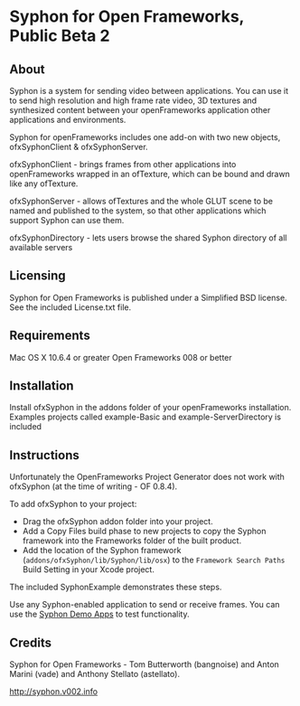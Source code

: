 Syphon for Open Frameworks, Public Beta 2
=========================================

About
-----

Syphon is a system for sending video between applications. You can use it to send high resolution and high frame rate video, 3D textures and synthesized content between your openFrameworks application other applications and environments.

Syphon for openFrameworks includes one add-on with two new objects, ofxSyphonClient & ofxSyphonServer. 

ofxSyphonClient - brings frames from other applications into openFrameworks wrapped in an ofTexture, which can be bound and drawn like any ofTexture.

ofxSyphonServer - allows ofTextures and the whole GLUT scene to be named and published to the system, so that other applications which support Syphon can use them.

ofxSyphonDirectory - lets users browse the shared Syphon directory of all available servers

Licensing
---------

Syphon for Open Frameworks is published under a Simplified BSD license. See the included License.txt file.

Requirements
------------

Mac OS X 10.6.4 or greater
Open Frameworks 008 or better

Installation
------------

Install ofxSyphon in the addons folder of your openFrameworks installation. Examples projects called example-Basic and example-ServerDirectory is included
   
Instructions
------------

Unfortunately the OpenFrameworks Project Generator does not work with ofxSyphon (at the time of writing - OF 0.8.4).

To add ofxSyphon to your project:

 - Drag the ofxSyphon addon folder into your project.
 - Add a Copy Files build phase to new projects to copy the Syphon framework into the Frameworks folder of the built product.
 - Add the location of the Syphon framework (`addons/ofxSyphon/lib/Syphon/lib/osx`) to the `Framework Search Paths` Build Setting in your Xcode project.

The included SyphonExample demonstrates these steps.

Use any Syphon-enabled application to send or receive frames. You can use the [Syphon Demo Apps](http://code.google.com/p/syphon-implementations/downloads/detail?name=Syphon%20Demo%20Apps%20Public%20Beta%202.dmg) to test functionality.

Credits
-------

Syphon for Open Frameworks - Tom Butterworth (bangnoise) and Anton Marini (vade) and Anthony Stellato (astellato).

http://syphon.v002.info 

